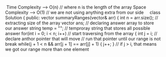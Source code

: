 ​
Time Complexity --> O(n) // where n is the length of the array
Space Complexity --> O(1) // we are not using anything extra from our side
​
​
​
​
class Solution {
public:
vector<string> summaryRanges(vector<int>& arr) {
int n = arr.size(); // extracting size of the array
vector<string> ans; // declaring answer array to store our answer
string temp = ""; // temproray string that stores all possible answer
for(int i = 0; i < n; i++) // start traversing from the array
{
int j = i; // declare anthor pointer that will move
// run that pointer until our range is not break
while(j + 1 < n && arr[j + 1] == arr[j] + 1)
{
j++;
}
// if j > i, that means we got our range more than one element